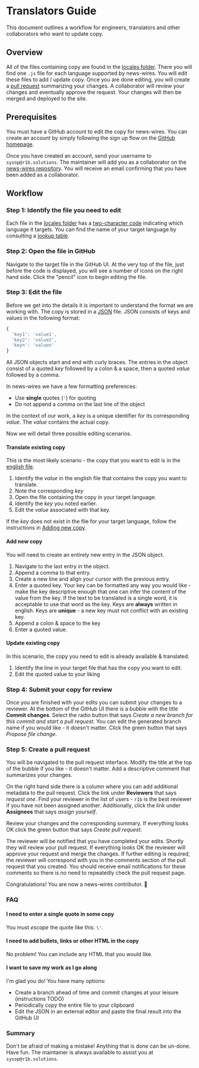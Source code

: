 # Translators Guide

This document outlines a workflow for engineers, translators and other collaborators who want to update copy.

## Overview

All of the files containing copy are found in the [locales folder](https://github.com/r1b/news-wires/tree/master/news-wires-ui/locales).
There you will find one `.js` file for each language supported by news-wires. You will edit these files to add / update copy.
Once you are done editing, you will create a [pull request](https://help.github.com/articles/about-pull-requests/) summarizing
your changes. A collaborator will review your changes and eventually approve the request. Your changes will then be merged and
deployed to the site.

## Prerequisites

You must have a GitHub account to edit the copy for news-wires. You can create an account by simply following the sign up flow
on the [GitHub homepage](https://github.com).

Once you have created an account, send your username to `sysop@r1b.solutions`. The maintainer will add you as a collaborator on
the [news-wires repository](https://github.com/r1b/news-wires). You will receive an email confirming that you have been added
as a collaborator.

## Workflow

### Step 1: Identify the file you need to edit

Each file in the [locales folder](https://github.com/r1b/news-wires/tree/master/news-wires-ui/locales) has a
[two-character code](http://www.ietf.org/rfc/rfc3066.txt) indicating which language it targets. You can find the name of your
target language by consulting a [lookup table](https://en.wikipedia.org/wiki/List_of_ISO_639-1_codes).

### Step 2: Open the file in GitHub

Navigate to the target file in the GitHub UI. At the very top of the file, just before the code is displayed, you will see a
number of icons on the right hand side. Click the "pencil" icon to begin editing the file.

### Step 3: Edit the file

Before we get into the details it is important to understand the format we are working with. The copy is stored in a
[JSON](https://en.wikipedia.org/wiki/JSON) file. JSON consists of keys and values in the following format:

```javascript
{
  'key1': 'value1',
  'key2': 'value2',
  'keyn': 'valuen'
}
```

All JSON objects start and end with curly braces. The entries in the object consist of a quoted *key* followed by a
colon & a space, then a quoted *value* followed by a comma.

In news-wires we have a few formatting preferences:

* Use **single** quotes (`'`) for quoting
* Do not append a comma on the last line of the object

In the context of our work, a *key* is a unique identifier for its corresponding *value*. The *value* contains the actual copy.

Now we will detail three possible editing scenarios.

#### Translate existing copy

This is the most likely scenario - the copy that you want to edit is in the [english file](https://github.com/r1b/news-wires/blob/master/news-wires-ui/locales/en.js).

1. Identify the *value* in the english file that contains the copy you want to translate.
2. Note the corresponding *key*
3. Open the file containing the copy in your target language.
4. Identify the *key* you noted earlier.
5. Edit the *value* associated with that key.

If the *key* does not exist in the file for your target language, follow the instructions in [Adding new copy](#adding-new-copy).


#### Add new copy

You will need to create an entirely new entry in the JSON object.

1. Navigate to the last entry in the object.
2. Append a comma to that entry.
3. Create a new line and align your cursor with the previous entry.
4. Enter a quoted key. Your key can be formatted any way you would like - make the key descriptive enough that one can infer
the content of the value from the key. If the text to be translated is a single word, it is acceptable to use that word as
the key. Keys are **always** written in english. Keys are **unique** - a new key must not conflict with an existing key.
5. Append a colon & space to the key
6. Enter a quoted value.

#### Update existing copy

In this scenario, the copy you need to edit is already available & translated.

1. Identify the line in your target file that has the copy you want to edit.
2. Edit the quoted value to your liking

### Step 4: Submit your copy for review

Once you are finished with your edits you can submit your changes to a reviewer. At the bottom of the GitHub UI there is a 
bubble with the title **Commit changes**. Select the radio button that says *Create a new branch for this commit and start a 
pull request*. You can edit the generated branch name if you would like - it doesn't matter. Click the green button that 
says *Propose file change*.

### Step 5: Create a pull request

You will be navigated to the pull request interface. Modify the title at the top of the bubble if you like - it doesn't 
matter. Add a descriptive comment that summarizes your changes.

On the right hand side there is a column where you can add additional metadata to the pull request. Click the link under
**Reviewers** that says *request one*. Find your reviewer in the list of users - `r1b` is the best reviewer if you have not 
been assigned another. Additionally, click the link under **Assignees** that says *assign yourself*.

Review your changes and the corresponding summary. If everything looks OK click the green button that says *Create pull 
request*.

The reviewer will be notified that you have completed your edits. Shortly they will review your pull request. If everything 
looks OK the reviewer will approve your request and merge the changes. If further editing is required, the reviewer will 
correspond with you in the comments section of the pull request that you created. You should receive email notifications for 
these comments so there is no need to repeatedly check the pull request page.

Congratulations! You are now a news-wires contributor. 🎉

### FAQ

#### I need to enter a single quote in some copy

You must *escape* the quote like this: `\'`.

#### I need to add bullets, links or other HTML in the copy

No problem! You can include any HTML that you would like.

#### I want to save my work as I go along

I'm glad you do! You have many options:

* Create a branch ahead of time and commit changes at your leisure (instructions TODO)
* Periodically copy the entire file to your clipboard
* Edit the JSON in an external editor and paste the final result into the GitHub UI

### Summary

Don't be afraid of making a mistake! Anything that is done can be un-done. Have fun. The maintainer is always available to
assist you at `sysop@r1b.solutions`.
